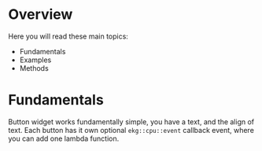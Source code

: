 # Overview

Here you will read these main topics:
- Fundamentals
- Examples
- Methods
# Fundamentals

Button widget works fundamentally simple, you have a text, and the align of text. Each button has it own optional `ekg::cpu::event` callback event, where you can add one lambda function.


